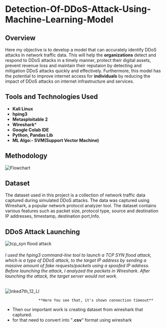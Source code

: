 # Detection-Of-DDoS-Attack-Using-Machine-Learning-Model


## Overview

Here my objective is to develop a model that can accurately identify DDoS attacks in network traffic data. This will help the **organizations** detect and respond to DDoS attacks in a timely manner, protect their digital assets, prevent revenue loss and maintain their reputaion by detecting and mitigation DDoS attacks quickly and effectively. Furthermore, this model has the potential to improve internet access for **individuals** by reducing the impact of DDoS attacks on internet infrastructure and services.

## Tools and Technologies Used

* **Kali Linux**
* **hping3**
* **Metasploitable 2**
* **Wireshark***
* **Google Colab IDE**
* **Python, Pandas Lib**
* **ML Algo:- SVM(Support Vector Machine)**

## Methodology



![Flowchart](https://user-images.githubusercontent.com/97841784/221419166-2c22e2b8-9220-445c-a94f-301a38da00e4.png)

## Dataset

The dataset used in this project is a collection of network traffic data captured during simulated DDoS attacks. 
The data was captured using Wireshark, a popular network protocol analyzer tool. The dataset contains various 
features such as packet size, protocol type, source and destination IP addresses, timestamp, destination port,Info.

## DDoS Attack Launching

![tcp_syn flood attack](https://user-images.githubusercontent.com/97841784/222155170-1c818fea-8984-4dce-87f6-5fc37baf68dc.jpg)


###### I used the hping3 command-line tool to launch a TCP SYN flood attack, which is a type of DDoS attack, to the target IP address by sending a massive amount of fake requests/packets using a spoofed IP address. Before launching the attack, I analyzed the packets in Wireshark. After launching the attack, the target server would not work.


![Inked7th_12_LI](https://user-images.githubusercontent.com/97841784/222158124-c46e186d-90ad-4905-8ae6-53ebea50ddcc.jpg)
                    
                   **Here You see that, it's shown connection timeout**
                   
* Then our important work is creating dataset from wireshark that captured.
* for that need to convert into "**.csv**" format using wireshark
